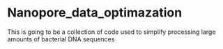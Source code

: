 # Nanopore_data_optimazation
This is going to be a collection of code used to simplify processing large amounts of bacterial DNA sequences
